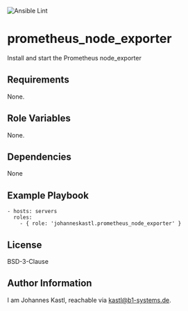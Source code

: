 ![Ansible Lint](https://github.com/johanneskastl/ansible-role-prometheus_node_exporter/workflows/Ansible%20Lint/badge.svg)

prometheus_node_exporter
=========

Install and start the Prometheus node_exporter

Requirements
------------

None.

Role Variables
--------------

None.

Dependencies
------------

None

Example Playbook
----------------

    - hosts: servers
      roles:
        - { role: 'johanneskastl.prometheus_node_exporter' }

License
-------

BSD-3-Clause

Author Information
------------------

I am Johannes Kastl, reachable via kastl@b1-systems.de.
